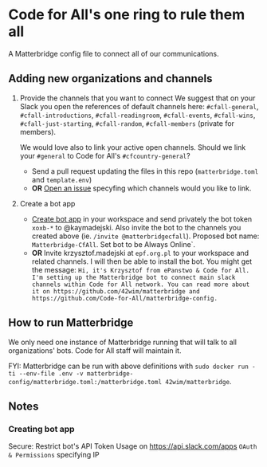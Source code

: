 # Code for All's one ring to rule them all

A Matterbridge config file to connect all of our communications.

## Adding new organizations and channels

1. Provide the channels that you want to connect
      We suggest that on your Slack you open the references of default channels here: `#cfall-general`, `#cfall-introductions`, `#cfall-readingroom`, `#cfall-events`, `#cfall-wins`, `#cfall-just-starting`, `#cfall-random`, `#cfall-members` (private for members). 
      
      We would love also to link your active open channels. Should we link your `#general` to Code for All's `#cfcountry-general`?
      
    - Send a pull request updating the files in this repo (`matterbridge.toml` and `template.env`)
    - **OR** [Open an issue](https://github.com/Code-for-All/matterbridge-config/issues/new) specyfing which channels would you like to link. 
       
2. Create a bot app

    - [Create bot app](https://github.com/42wim/matterbridge/wiki/Slack-bot-setup) in your workspace and send privately the bot token `xoxb-*` to @kaymadejski. Also invite the bot to the channels you created above (ie. `/invite @matterbridgecfall`). Proposed bot name: `Matterbridge-CfAll`. Set bot to be Always Online`.
    - **OR** Invite krzysztof.madejski at `epf.org.pl` to your workspace and related channels. I will then be able to install the bot. You might get the message: `Hi, it's Krzysztof from ePanstwo & Code for All. I'm setting up the Matterbridge bot to connect main slack channels within Code for All network. You can read more about it on https://github.com/42wim/matterbridge and https://github.com/Code-for-All/matterbridge-config.`

## How to run Matterbridge

We only need one instance of Matterbridge running that will talk to all organizations' bots. Code for All staff will maintain it.

FYI: Matterbridge can be run with above definitions with `sudo docker run -ti --env-file .env -v matterbridge-config/matterbridge.toml:/matterbridge.toml 42wim/matterbridge`.

## Notes
### Creating bot app

Secure: Restrict bot's API Token Usage on https://api.slack.com/apps `OAuth & Permissions` specifying IP <TODO when deployed in production>

